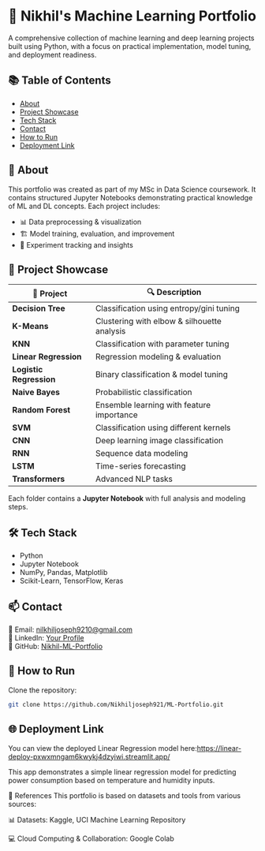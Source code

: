 # 🧠 Nikhil's Machine Learning Portfolio  
A comprehensive collection of machine learning and deep learning projects built using Python, with a focus on practical implementation, model tuning, and deployment readiness.

## 📚 Table of Contents  
- [About](#about)  
- [Project Showcase](#project-showcase)  
- [Tech Stack](#tech-stack)  
- [Contact](#contact)  
- [How to Run](#how-to-run)  
- [Deployment Link](#deployment-link) 


## 📌 About  
This portfolio was created as part of my MSc in Data Science coursework. It contains structured Jupyter Notebooks demonstrating practical knowledge of ML and DL concepts. Each project includes:  
- 📊 Data preprocessing & visualization  
- 🏗 Model training, evaluation, and improvement  
- 📝 Experiment tracking and insights  

## 📂 Project Showcase  
| 📁 Project | 🔍 Description |  
|-----------|---------------|  
| **Decision Tree** | Classification using entropy/gini tuning |  
| **K-Means** | Clustering with elbow & silhouette analysis |  
| **KNN** | Classification with parameter tuning |  
| **Linear Regression** | Regression modeling & evaluation |  
| **Logistic Regression** | Binary classification & model tuning |  
| **Naive Bayes** | Probabilistic classification |  
| **Random Forest** | Ensemble learning with feature importance |  
| **SVM** | Classification using different kernels |  
| **CNN** | Deep learning image classification |  
| **RNN** | Sequence data modeling |  
| **LSTM** | Time-series forecasting |  
| **Transformers** | Advanced NLP tasks |  

Each folder contains a **Jupyter Notebook** with full analysis and modeling steps.

## 🛠 Tech Stack  
- Python  
- Jupyter Notebook  
- NumPy, Pandas, Matplotlib  
- Scikit-Learn, TensorFlow, Keras

## 📫 Contact  
📧 Email: nilkhiljoseph9210@gmail.com  
🔗 LinkedIn: [Your Profile]((https://www.linkedin.com/in/nikhil-joseph-/))   
📂 GitHub: [Nikhil-ML-Portfolio](https://github.com/Nikhiljoseph921/ML-Portfolio)  


## 🚀 How to Run  
Clone the repository:  
```bash
git clone https://github.com/Nikhiljoseph921/ML-Portfolio.git
```

## 🌐 Deployment Link
You can view the deployed Linear Regression model here:https://linear-deploy-pxwxmngam6kwykj4dzyiwi.streamlit.app/

This app demonstrates a simple linear regression model for predicting power consumption based on temperature and humidity inputs.

📖 References
This portfolio is based on datasets and tools from various sources:

📊 Datasets: Kaggle, UCI Machine Learning Repository

💻 Cloud Computing & Collaboration: Google Colab




